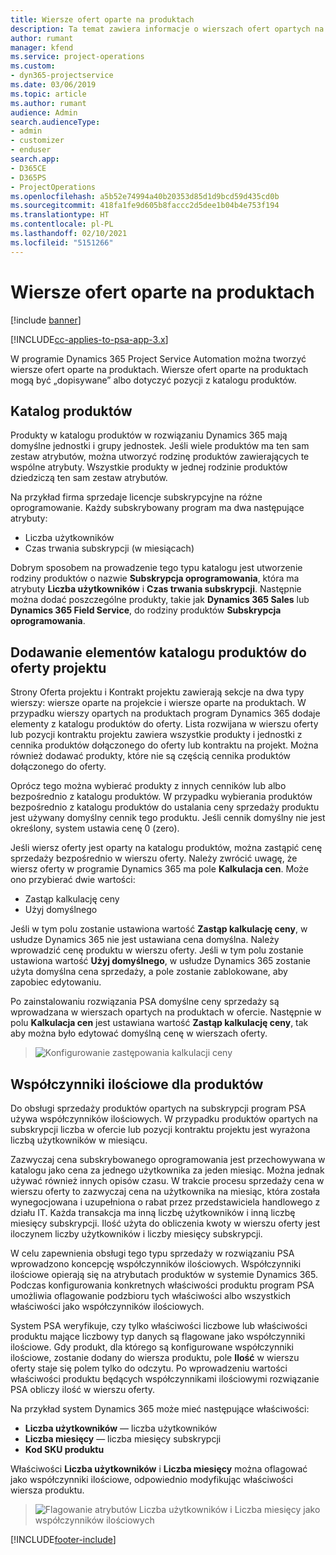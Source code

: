 ```yaml
---
title: Wiersze ofert oparte na produktach
description: Ta temat zawiera informacje o wierszach ofert opartych na produktach.
author: rumant
manager: kfend
ms.service: project-operations
ms.custom:
- dyn365-projectservice
ms.date: 03/06/2019
ms.topic: article
ms.author: rumant
audience: Admin
search.audienceType:
- admin
- customizer
- enduser
search.app:
- D365CE
- D365PS
- ProjectOperations
ms.openlocfilehash: a5b52e74994a40b20353d85d1d9bcd59d435cd0b
ms.sourcegitcommit: 418fa1fe9d605b8faccc2d5dee1b04b4e753f194
ms.translationtype: HT
ms.contentlocale: pl-PL
ms.lasthandoff: 02/10/2021
ms.locfileid: "5151266"
---
```

# <a name="product-based-quote-lines"></a>Wiersze ofert oparte na produktach

[!include [banner](../includes/psa-now-project-operations.md)]

[!INCLUDE[cc-applies-to-psa-app-3.x](../includes/cc-applies-to-psa-app-3x.md)]


W programie Dynamics 365 Project Service Automation można tworzyć wiersze ofert oparte na produktach. Wiersze ofert oparte na produktach mogą być „dopisywane” albo dotyczyć pozycji z katalogu produktów.

## <a name="product-catalog"></a>Katalog produktów

Produkty w katalogu produktów w rozwiązaniu Dynamics 365 mają domyślne jednostki i grupy jednostek. Jeśli wiele produktów ma ten sam zestaw atrybutów, można utworzyć rodzinę produktów zawierających te wspólne atrybuty. Wszystkie produkty w jednej rodzinie produktów dziedziczą ten sam zestaw atrybutów.

Na przykład firma sprzedaje licencje subskrypcyjne na różne oprogramowanie. Każdy subskrybowany program ma dwa następujące atrybuty:

- Liczba użytkowników 
- Czas trwania subskrypcji (w miesiącach)

Dobrym sposobem na prowadzenie tego typu katalogu jest utworzenie rodziny produktów o nazwie **Subskrypcja oprogramowania**, która ma atrybuty **Liczba użytkowników** i **Czas trwania subskrypcji**. Następnie można dodać poszczególne produkty, takie jak **Dynamics 365 Sales** lub **Dynamics 365 Field Service**, do rodziny produktów **Subskrypcja oprogramowania**.

## <a name="adding-product-catalog-items-to-a-project-quote"></a>Dodawanie elementów katalogu produktów do oferty projektu

Strony Oferta projektu i Kontrakt projektu zawierają sekcje na dwa typy wierszy: wiersze oparte na projekcie i wiersze oparte na produktach. W przypadku wierszy opartych na produktach program Dynamics 365 dodaje elementy z katalogu produktów do oferty. Lista rozwijana w wierszu oferty lub pozycji kontraktu projektu zawiera wszystkie produkty i jednostki z cennika produktów dołączonego do oferty lub kontraktu na projekt. Można również dodawać produkty, które nie są częścią cennika produktów dołączonego do oferty.

Oprócz tego można wybierać produkty z innych cenników lub albo bezpośrednio z katalogu produktów. W przypadku wybierania produktów bezpośrednio z katalogu produktów do ustalania ceny sprzedaży produktu jest używany domyślny cennik tego produktu. Jeśli cennik domyślny nie jest określony, system ustawia cenę 0 (zero).

Jeśli wiersz oferty jest oparty na katalogu produktów, można zastąpić cenę sprzedaży bezpośrednio w wierszu oferty. Należy zwrócić uwagę, że wiersz oferty w programie Dynamics 365 ma pole **Kalkulacja cen**. Może ono przybierać dwie wartości:

- Zastąp kalkulację ceny  
- Użyj domyślnego

Jeśli w tym polu zostanie ustawiona wartość **Zastąp kalkulację ceny**, w usłudze Dynamics 365 nie jest ustawiana cena domyślna. Należy wprowadzić cenę produktu w wierszu oferty. Jeśli w tym polu zostanie ustawiona wartość **Użyj domyślnego**, w usłudze Dynamics 365 zostanie użyta domyślna cena sprzedaży, a pole zostanie zablokowane, aby zapobiec edytowaniu.

Po zainstalowaniu rozwiązania PSA domyślne ceny sprzedaży są wprowadzana w wierszach opartych na produktach w ofercie. Następnie w polu **Kalkulacja cen** jest ustawiana wartość **Zastąp kalkulację ceny**, tak aby można było edytować domyślną cenę w wierszach oferty.

> ![Konfigurowanie zastępowania kalkulacji ceny](media/basic-guide-10.png)
 
## <a name="quantity-factors-for-products"></a>Współczynniki ilościowe dla produktów

Do obsługi sprzedaży produktów opartych na subskrypcji program PSA używa współczynników ilościowych. W przypadku produktów opartych na subskrypcji liczba w ofercie lub pozycji kontraktu projektu jest wyrażona liczbą użytkowników w miesiącu.

Zazwyczaj cena subskrybowanego oprogramowania jest przechowywana w katalogu jako cena za jednego użytkownika za jeden miesiąc. Można jednak używać również innych opisów czasu. W trakcie procesu sprzedaży cena w wierszu oferty to zazwyczaj cena na użytkownika na miesiąc, która została wynegocjowana i uzupełniona o rabat przez przedstawiciela handlowego z działu IT. Każda transakcja ma inną liczbę użytkowników i inną liczbę miesięcy subskrypcji. Ilość użyta do obliczenia kwoty w wierszu oferty jest iloczynem liczby użytkowników i liczby miesięcy subskrypcji.

W celu zapewnienia obsługi tego typu sprzedaży w rozwiązaniu PSA wprowadzono koncepcję współczynników ilościowych. Współczynniki ilościowe opierają się na atrybutach produktów w systemie Dynamics 365. Podczas konfigurowania konkretnych właściwości produktu program PSA umożliwia oflagowanie podzbioru tych właściwości albo wszystkich właściwości jako współczynników ilościowych.

System PSA weryfikuje, czy tylko właściwości liczbowe lub właściwości produktu mające liczbowy typ danych są flagowane jako współczynniki ilościowe. Gdy produkt, dla którego są konfigurowane współczynniki ilościowe, zostanie dodany do wiersza produktu, pole **Ilość** w wierszu oferty staje się polem tylko do odczytu. Po wprowadzeniu wartości właściwości produktu będących współczynnikami ilościowymi rozwiązanie PSA obliczy ilość w wierszu oferty.

Na przykład system Dynamics 365 może mieć następujące właściwości: 

- **Liczba użytkowników** — liczba użytkowników 
- **Liczba miesięcy** — liczba miesięcy subskrypcji
- **Kod SKU produktu** 

Właściwości **Liczba użytkowników** i **Liczba miesięcy** można oflagować jako współczynniki ilościowe, odpowiednio modyfikując właściwości wiersza produktu. 

> ![Flagowanie atrybutów Liczba użytkowników i Liczba miesięcy jako współczynników ilościowych](media/basic-guide-11.png)
 


[!INCLUDE[footer-include](../includes/footer-banner.md)]